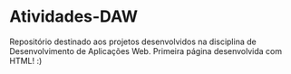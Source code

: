 # Atividades-DAW
Repositório destinado aos projetos desenvolvidos na disciplina de Desenvolvimento de Aplicações Web. Primeira página desenvolvida com HTML! :)
